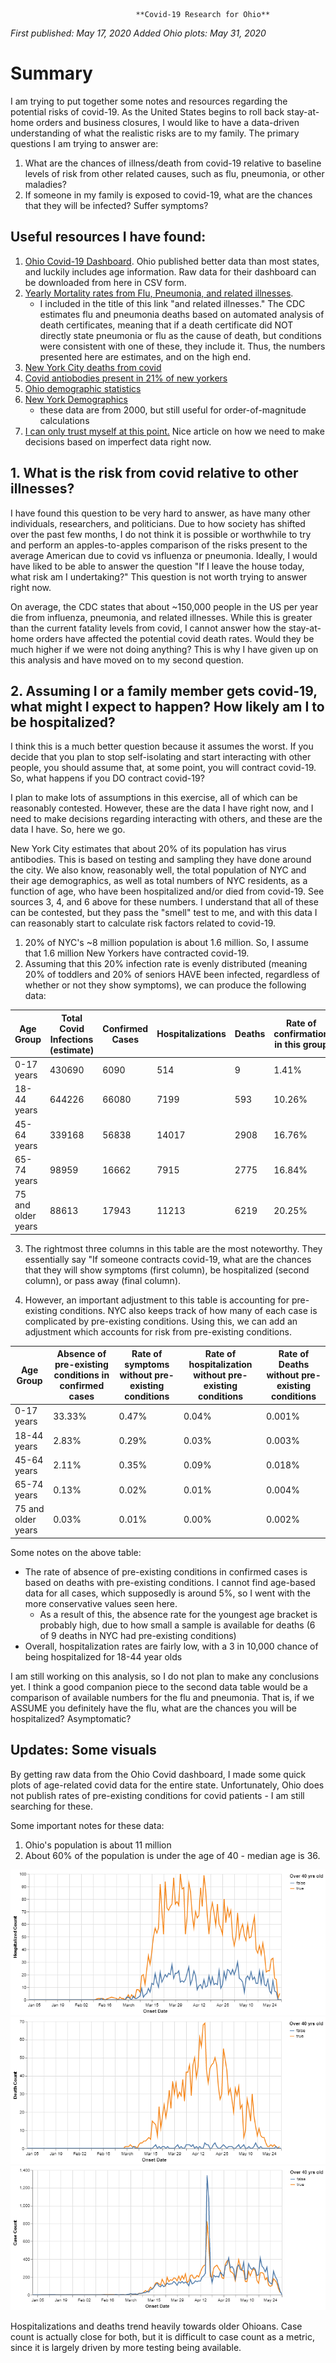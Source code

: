                                 **Covid-19 Research for Ohio**

*First published: May 17, 2020*
*Added Ohio plots: May 31, 2020*


# Summary
I am trying to put together some notes and resources regarding the potential risks of covid-19. As the United States begins to roll back stay-at-home orders and business closures, I would like to have a data-driven understanding of what the realistic risks are to my family. The primary questions I am trying to answer are:

1. What are the chances of illness/death from covid-19 relative to baseline levels of risk from other related causes, such as flu, pneumonia, or other maladies?
2. If someone in my family is exposed to covid-19, what are the chances that they will be infected? Suffer symptoms? 

## Useful resources I have found:
1. [Ohio Covid-19 Dashboard](https://coronavirus.ohio.gov/wps/portal/gov/covid-19/dashboards/overview). Ohio published better data than most states, and luckily includes age information. Raw data for their dashboard can be downloaded from here in CSV form.
2. [Yearly Mortality rates from Flu, Pneumonia, and related illnesses](https://gis.cdc.gov/grasp/fluview/mortality.html). 
    - I included in the title of this link "and related illnesses." The CDC estimates flu and pneumonia deaths based on automated analysis of death certificates, meaning that if a death certificate did NOT directly state pneumonia or flu as the cause of death, but conditions were consistent with one of these, they include it. Thus, the numbers presented here are estimates, and on the high end.
3. [New York City deaths from covid](https://www1.nyc.gov/assets/doh/downloads/pdf/imm/covid-19-daily-data-summary-deaths-05132020-1.pdf)
4. [Covid antiobodies present in 21% of new yorkers](https://www.nytimes.com/2020/04/23/nyregion/coronavirus-new-york-update.html)
5. [Ohio demographic statistics](https://www.infoplease.com/us/comprehensive-census-data-state/demographic-statistics-48)
6. [New York Demographics](https://newyork.areaconnect.com/statistics.htm)
    - these data are from 2000, but still useful for order-of-magnitude calculations
7. [I can only trust myself at this point.](https://vicki.substack.com/p/congrats-youre-the-ceo-now) Nice article on how we need to make decisions based on imperfect data right now.

## 1. What is the risk from covid relative to other illnesses?
I have found this question to be very hard to answer, as have many other individuals, researchers, and politicians. Due to how society has shifted over the past few months, I do not think it is possible or worthwhile to try and perform an apples-to-apples comparison of the risks present to the average American due to covid vs influenza or pneumonia. Ideally, I would have liked to be able to answer the question "If I leave the house today, what risk am I undertaking?" This question is not worth trying to answer right now.

On average, the CDC states that about ~150,000 people in the US per year die from influenza, pneumonia, and related illnesses. While this is greater than the current fatality levels from covid, I cannot answer how the stay-at-home orders have affected the potential covid death rates. Would they be much higher if we were not doing anything? This is why I have given up on this analysis and have moved on to my second question.

## 2. Assuming I or a family member gets covid-19, what might I expect to happen? How likely am I to be hospitalized?
I think this is a much better question because it assumes the worst. If you decide that you plan to stop self-isolating and start interacting with other people, you should assume that, at some point, you will contract covid-19. So, what happens if you DO contract covid-19?

I plan to make lots of assumptions in this exercise, all of which can be reasonably contested. However, these are the data I have right now, and I need to make decisions regarding interacting with others, and these are the data I have. So, here we go.

New York City estimates that about 20% of its population has virus antibodies. This is based on testing and sampling they have done around the city. We also know, reasonably well, the total population of NYC and their age demographics, as well as total numbers of NYC residents, as a function of age, who have been hospitalized and/or died from covid-19. See sources 3, 4, and 6 above for these numbers. I understand that all of these can be contested, but they pass the "smell" test to me, and with this data I can reasonably start to calculate risk factors related to covid-19.

1. 20% of NYC's ~8 million population is about 1.6 million. So, I assume that 1.6 million New Yorkers have contracted covid-19.
2. Assuming that this 20% infection rate is evenly distributed (meaning 20% of toddlers and 20% of seniors HAVE been infected, regardless of whether or not they show symptoms), we can produce the following data:

|Age Group	|Total Covid Infections (estimate)	|Confirmed Cases	|Hospitalizations	|Deaths	|Rate of confirmation in this group	|Rate of hospitalization	|Rate of Deaths|
|---|---|---|---|---|---|---|---|
|0-17 years	|430690	|6090	|514	|9	|1.41%	|0.12%	|0.0021%|
|18-44 years	|644226	|66080	|7199	|593	|10.26%	|1.12%	|0.09%|
|45-64 years	|339168	|56838	|14017	|2908	|16.76%	|4.13%	|0.86%|
|65-74 years	|98959	|16662	|7915	|2775	|16.84%	|8.00%	|2.80%|
|75 and older years	|88613	|17943	|11213	|6219	|20.25%	|12.65%	|7.02%|

3. The rightmost three columns in this table are the most noteworthy. They essentially say "If someone contracts covid-19, what are the chances that they will show symptoms (first column), be hospitalized (second column), or pass away (final column). 

4. However, an important adjustment to this table is accounting for pre-existing conditions. NYC also keeps track of how many of each case is complicated by pre-existing conditions. Using this, we can add an adjustment which accounts for risk from pre-existing conditions.

|Age Group	|Absence of pre-existing conditions in confirmed cases	|Rate of symptoms without pre-existing conditions|	Rate of hospitalization without pre-existing conditions	|Rate of Deaths without pre-existing conditions|
|---|---|---|---|---|
|0-17 years	|33.33%	|0.47%	|0.04%	|0.001%|
|18-44 years	|2.83%	|0.29%	|0.03%|	0.003%|
|45-64 years	|2.11%|	0.35%	|0.09%|	0.018%|
|65-74 years	|0.13%	|0.02%	|0.01%	|0.004%|
|75 and older years	|0.03%	|0.01%	|0.00%	|0.002%|

Some notes on the above table:
- The rate of absence of pre-existing conditions in confirmed cases is based on deaths with pre-existing conditions. I cannot find age-based data for all cases, which supposedly is around 5%, so I went with the more conservative values seen here. 
    - As a result of this, the absence rate for the youngest age bracket is probably high, due to how small a sample is available for deaths (6 of 9 deaths in NYC had pre-existing conditions)
- Overall, hospitalization rates are fairly low, with a 3 in 10,000 chance of being hospitalized for 18-44 year olds

I am still working on this analysis, so I do not plan to make any conclusions yet. I think a good companion piece to the second data table would be a comparison of available numbers for the flu and pneumonia. That is, if we ASSUME you definitely have the flu, what are the chances you will be hospitalized? Asymptomatic?

## Updates: Some visuals

By getting raw data from the Ohio Covid dashboard, I made some quick plots of age-related covid data for the entire state. Unfortunately, Ohio does not publish rates of pre-existing conditions for covid patients - I am still searching for these.

Some important notes for these data:
1. Ohio's population is about 11 million
2. About 60% of the population is under the age of 40 - median age is 36.

![Hospitalizations by date](hospital_ohio_covid.png)
![Deaths by date](death_ohio_covid.png)
![Cases by date](case_ohio_covid.png)

Hospitalizations and deaths trend heavily towards older Ohioans. Case count is actually close for both, but it is difficult to case count as a metric, since it is largely driven by more testing being available.